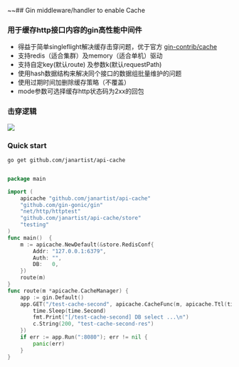 ~~## Gin middleware/handler to enable Cache

### 用于缓存http接口内容的gin高性能中间件

- 得益于简单singleflight解决缓存击穿问题，优于官方 [gin-contrib/cache](https://github.com/gin-contrib/cache)
- 支持redis（适合集群）及memory（适合单机）驱动
- 支持自定key(默认route) 及参数k(默认requestPath)
- 使用hash数据结构来解决同个接口的数据组批量维护的问题
- 使用过期时间加删除缓存策略（不覆盖）
- mode参数可选择缓存http状态码为2xx的回包


### 击穿逻辑

![](https://github.com/janartist/gin-api-cache/blob/main/cache.jpg)

### Quick start

```shell
go get github.com/janartist/api-cache
```

```go

package main

import (
    apicache "github.com/janartist/api-cache"
    "github.com/gin-gonic/gin"
    "net/http/httptest"
    "github.com/janartist/api-cache/store"
    "testing"
)
func main()  {
	m := apicache.NewDefault(&store.RedisConf{
		Addr: "127.0.0.1:6379",
		Auth: "",
		DB:   0,
	})
	route(m)
}
func route(m *apicache.CacheManager) {
	app := gin.Default()
	app.GET("/test-cache-second", apicache.CacheFunc(m, apicache.Ttl(time.Second), apicache.Single(true)), func(c *gin.Context) {
		time.Sleep(time.Second)
		fmt.Print("[/test-cache-second] DB select ...\n")
		c.String(200, "test-cache-second-res")
	})
	if err := app.Run(":8080"); err != nil {
		panic(err)
	}
}

```
